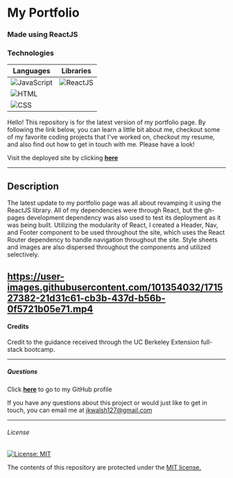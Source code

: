 # My Portfolio 
### Made using ReactJS

### Technologies
| Languages  | Libraries |
| ---------  | --------- |
| ![JavaScript](https://img.shields.io/badge/javascript-%23323330.svg?style=for-the-badge&logo=javascript&logoColor=%23F7DF1E) | ![ReactJS](https://img.shields.io/badge/React-20232A?style=for-the-badge&logo=react&logoColor=61DAFB) |
| ![HTML](https://img.shields.io/badge/HTML-239120?style=for-the-badge&logo=html5&logoColor=white) |  |
| ![CSS](https://img.shields.io/badge/CSS3-1572B6?style=for-the-badge&logo=css3&logoColor=white)   |  |

Hello! This repository is for the latest version of my portfolio page. By following the link below, you can learn a little bit about me, checkout some of my favorite coding projects that I've worked on, checkout my resume, and also find out how to get in touch with me. Please have a look!

 Visit the deployed site by clicking <a href="https://jkwalsh127.github.io/react-portfolio/#aboutme" target="_blank">**here**<a> 

---
## Description
The latest update to my portfolio page was all about revamping it using the ReactJS library. All of my dependencies were through React, but the gh-pages development dependency was also used to test its deployment as it was being built. Utilizing the modularity of React, I created a Header, Nav, and Footer component to be used throughout the site, which uses the React Router dependency to handle navigation throughout the site. Style sheets and images are also dispersed throughout the components and utilized selectively.
 
https://user-images.githubusercontent.com/101354032/171527382-21d31c61-cb3b-437d-b56b-0f5721b05e71.mp4
---
#### Credits
Credit to the guidance received through the UC Berkeley Extension full-stack bootcamp. 

---
##### Questions
Click <a href="https://github.com/jkwalsh127" target="_blank">**here**<a> to go to my GitHub profile

If you have any questions about this project or would just like to get in touch, you can email me at <a href="mailto:jkwalsh127@gmail.com" target="_blank">jkwalsh127@gmail.com</a>
  
---
###### License
[![License: MIT](https://img.shields.io/badge/License-MIT-yellow.svg)](https://opensource.org/licenses/MIT)

The contents of this repository are protected under the <a href="https://opensource.org/licenses/MIT">MIT license.</a>
